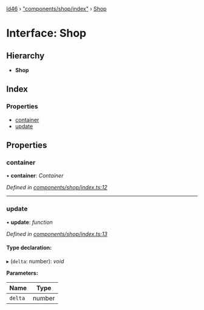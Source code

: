 [ld46](../README.md) › ["components/shop/index"](../modules/_components_shop_index_.md) › [Shop](_components_shop_index_.shop.md)

# Interface: Shop

## Hierarchy

* **Shop**

## Index

### Properties

* [container](_components_shop_index_.shop.md#container)
* [update](_components_shop_index_.shop.md#update)

## Properties

###  container

• **container**: *Container*

*Defined in [components/shop/index.ts:12](https://github.com/jrod-disco/ld46-keepalive/blob/2baec31/src/components/shop/index.ts#L12)*

___

###  update

• **update**: *function*

*Defined in [components/shop/index.ts:13](https://github.com/jrod-disco/ld46-keepalive/blob/2baec31/src/components/shop/index.ts#L13)*

#### Type declaration:

▸ (`delta`: number): *void*

**Parameters:**

Name | Type |
------ | ------ |
`delta` | number |
